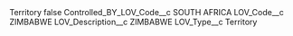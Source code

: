 <?xml version="1.0" encoding="UTF-8"?>
<CustomMetadata xmlns="http://soap.sforce.com/2006/04/metadata" xmlns:xsi="http://www.w3.org/2001/XMLSchema-instance" xmlns:xsd="http://www.w3.org/2001/XMLSchema">
    <label>Territory</label>
    <protected>false</protected>
    <values>
        <field>Controlled_BY_LOV_Code__c</field>
        <value xsi:type="xsd:string">SOUTH AFRICA</value>
    </values>
    <values>
        <field>LOV_Code__c</field>
        <value xsi:type="xsd:string">ZIMBABWE</value>
    </values>
    <values>
        <field>LOV_Description__c</field>
        <value xsi:type="xsd:string">ZIMBABWE</value>
    </values>
    <values>
        <field>LOV_Type__c</field>
        <value xsi:type="xsd:string">Territory</value>
    </values>
</CustomMetadata>
